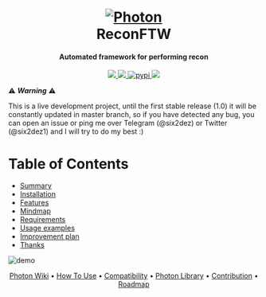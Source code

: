 <h1 align="center">
  <br>
  <a href="https://github.com/six2dez/reconftw"><img src="https://i.ibb.co/cYXL58B/banner.png" alt="Photon"></a>
  <br>
  ReconFTW
  <br>
</h1>

<h4 align="center">Automated framework for performing recon</h4>

<p align="center">
  <a href="https://github.com/six2dez/reconftw/releases/tag/0.9-beta1">
    <img src="https://img.shields.io/badge/release-0.9--beta1-green">
  </a>
   </a>
  <a href="https://www.gnu.org/licenses/gpl-3.0.en.html">
      <img src="https://img.shields.io/badge/license-GPL3-_red.svg">
  </a>
  <a href="/">
    <img src="https://img.shields.io/badge/forks-2k%2B-yellow"
         alt="pypi">
  </a>
  <a href="https://twitter.com/Six2dez1">
    <img src="https://img.shields.io/badge/twitter-%40Six2dez1-blue">
  </a>
</p>

:warning: ***Warning*** :warning:

This is a live development project, until the first stable release (1.0) it will be constantly updated in master branch, so if you have detected any bug, you can open an issue or ping me over Telegram (@six2dez) or Twitter (@six2dez1) and I will try to do my best :)

# Table of Contents
-   [Summary](#summary)
-   [Installation](#installation)
-   [Features](#features)
-   [Mindmap](#mindmapworkflow)
-   [Requirements](#requirements)
-   [Usage examples](#usage-examples)
-   [Improvement plan](#improvement-plan)
-   [Thanks](#thanks)



![demo](https://image.ibb.co/kQSUcz/demo.png)

<p align="center">
  <a href="https://github.com/s0md3v/Photon/wiki">Photon Wiki</a> •
  <a href="https://github.com/s0md3v/Photon/wiki/Usage">How To Use</a> •
  <a href="https://github.com/s0md3v/Photon/wiki/Compatibility-&-Dependencies">Compatibility</a> •
  <a href="https://github.com/s0md3v/Photon/wiki/Photon-Library">Photon Library</a> •
  <a href="#contribution--license">Contribution</a> •
  <a href="https://github.com/s0md3v/Photon/projects/1">Roadmap</a>
</p>
